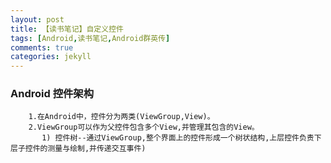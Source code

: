 ```yaml
---
layout: post
title: 【读书笔记】自定义控件
tags: [Android,读书笔记,Android群英传]
comments: true
categories: jekyll
---
```

###  Android 控件架构

``` markdown?linenums
	1.在Android中，控件分为两类(ViewGroup,View)。
	2.ViewGroup可以作为父控件包含多个View,并管理其包含的View。
       1) 控件树--通过ViewGroup,整个界面上的控件形成一个树状结构,上层控件负责下层子控件的测量与绘制,并传递交互事件) 


```
